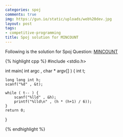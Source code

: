 ```yaml
---
categories: spoj
comments: true
img: https://gun.io/static/uploads/web%20dev.jpg
layout: post
tags:
- competitive-programming
title: Spoj solution for MINCOUNT
---
```


Following is the solution for Spoj Question: [MINCOUNT](http://www.spoj.com/problems/MINCOUNT/)

{% highlight cpp %}
#include <stdio.h>

int main( int argc , char * argv[] ) {
	int t;

	long long int h;
	scanf("%d" , &t);

	while ( t-- ) {
		scanf("%lld" , &h);
		printf("%lld\n" , (h * (h+1) / 6));
	}
	return 0;
}

{% endhighlight %}